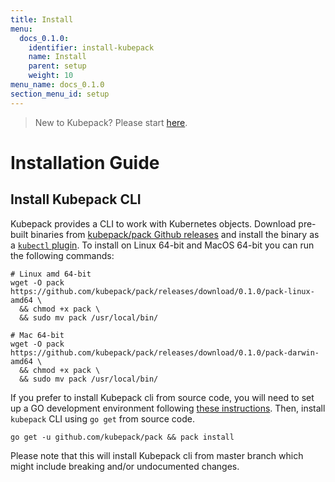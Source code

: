 ```yaml
---
title: Install
menu:
  docs_0.1.0:
    identifier: install-kubepack
    name: Install
    parent: setup
    weight: 10
menu_name: docs_0.1.0
section_menu_id: setup
---
```


> New to Kubepack? Please start [here](/docs/0.1.0/concepts/README).

# Installation Guide

## Install Kubepack CLI
Kubepack provides a CLI to work with Kubernetes objects. Download pre-built binaries from [kubepack/pack Github releases](https://github.com/kubepack/pack/releases) and install the binary as a [`kubectl` plugin](https://kubernetes.io/docs/tasks/extend-kubectl/kubectl-plugins/). To install on Linux 64-bit and MacOS 64-bit you can run the following commands:

```console
# Linux amd 64-bit
wget -O pack https://github.com/kubepack/pack/releases/download/0.1.0/pack-linux-amd64 \
  && chmod +x pack \
  && sudo mv pack /usr/local/bin/

# Mac 64-bit
wget -O pack https://github.com/kubepack/pack/releases/download/0.1.0/pack-darwin-amd64 \
  && chmod +x pack \
  && sudo mv pack /usr/local/bin/
```

If you prefer to install Kubepack cli from source code, you will need to set up a GO development environment following [these instructions](https://golang.org/doc/code.html). Then, install `kubepack` CLI using `go get` from source code.

```console
go get -u github.com/kubepack/pack && pack install
```

Please note that this will install Kubepack cli from master branch which might include breaking and/or undocumented changes.
